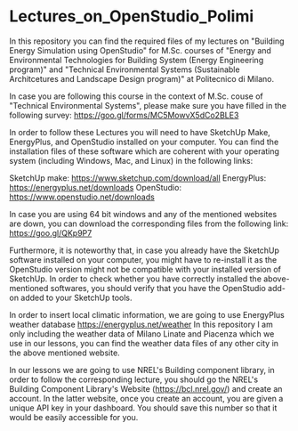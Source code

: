# Lectures_on_OpenStudio_Polimi

In this repository you can find the required files of my lectures on "Building Energy Simulation using OpenStudio" for M.Sc. courses of "Energy and Environmental Technologies for Building System (Energy Engineering program)" and "Technical Environmental Systems (Sustainable Architcetures and Landscape Design program)" at Politecnico di Milano. 

In case you are following this course in the context of M.Sc. couse of "Technical Environmental Systems", please make sure you have filled in the following survey: https://goo.gl/forms/MC5MowvX5dCo2BLE3

In order to follow these Lectures you will need to have SketchUp Make, EnergyPlus, and OpenStudio installed on your computer. You can find the installation files of these software which are coherent with your operating system (including Windows, Mac, and Linux) in the following links:

SketchUp make: https://www.sketchup.com/download/all
EnergyPlus: https://energyplus.net/downloads
OpenStudio: https://www.openstudio.net/downloads

In case you are using 64 bit windows and any of the mentioned websites are down, you can download the corresponding files from the following link: https://goo.gl/QKp9P7

Furthermore, it is noteworthy that, in case you already have the SketchUp software installed on your computer, you might have to re-install it as the OpenStudio version might not be compatible with your installed version of SketchUp. In order to check whether you have correctly installed the above-mentioned softwares, you should verify that you have the OpenStudio add-on added to your SketchUp tools.

In order to insert local climatic information, we are going to use EnergyPlus weather database https://energyplus.net/weather
In this repository I am only including the weather data of Milano Linate and Piacenza which we use in our lessons, you can find the weather data files of any other city in the above mentioned website.

In our lessons we are going to use NREL's Building component library, in order to follow the corresponding lecture, you should  go the NREL's Building Component Library's Website (https://bcl.nrel.gov/) and create an account.  In the latter website, once you create an account, you are given a unique API key in your dashboard. You should save this number so that it would be easily accessible for you.










